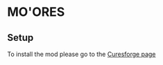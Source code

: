 # MO'ORES

## Setup

To install the mod please go to the [Curesforge page](https://fabricmc.net/wiki/tutorial:setup) 

[//]: # (## License)

[//]: # ()
[//]: # (This template is available under the CC0 license. Feel free to learn from it and incorporate it in your own projects.)
